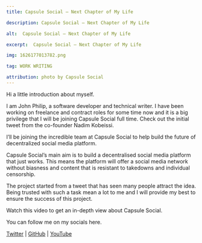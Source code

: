 ```yaml
---
title: Capsule Social — Next Chapter of My Life

description: Capsule Social — Next Chapter of My Life

alt:  Capsule Social — Next Chapter of My Life

excerpt:  Capsule Social — Next Chapter of My Life

img: 1626177013782.png

tag: WORK WRITING

attribution: photo by Capsule Social
---
```


Hi a little introduction about myself.

I am John Philip, a software developer and technical writer. I have been working on freelance and contract roles for some time now and it is a big privilege that I will be joining Capsule Social full time.
Check out the initial tweet from the co-founder Nadim Kobeissi.

I’ll be joining the incredible team at Capsule Social to help build the future of decentralized social media platform.

Capsule Social’s main aim is to build a decentralised social media platform that just works. This means the platform will offer a social media network without biasness and content that is resistant to takedowns and individual censorship. 

The project started from a tweet that has seen many people attract the idea.
Being trusted with such a task mean a lot to me and I will provide my best to ensure the success of this project. 

Watch this video to get an in-depth view about Capsule Social.

You can follow me on my socials here.

[Twitter](https://twitter.com/amjohnphilip) | [GitHub](https://github.com/developerphilo) | [YouTube](https://www.youtube.com/channel/UCNCzNrpq0fHxFqQYCmbwAcA)
